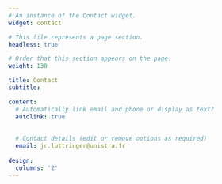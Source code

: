 ```yaml
---
# An instance of the Contact widget.
widget: contact

# This file represents a page section.
headless: true

# Order that this section appears on the page.
weight: 130

title: Contact
subtitle:

content:
  # Automatically link email and phone or display as text?
  autolink: true
  
 
  # Contact details (edit or remove options as required)
  email: jr.luttringer@unistra.fr
 
design:
  columns: '2'
---
```

